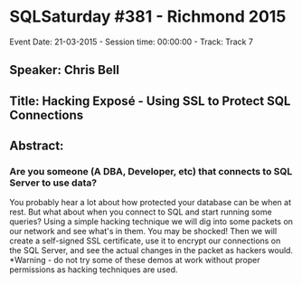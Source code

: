 # SQLSaturday #381 - Richmond 2015
Event Date: 21-03-2015 - Session time: 00:00:00 - Track: Track 7
## Speaker: Chris Bell
## Title: Hacking Exposé - Using SSL to Protect SQL Connections
## Abstract:
### Are you someone (A DBA, Developer, etc) that connects to SQL Server to use data?
You probably hear a lot about how protected your database can be when at rest. But what about when you connect to SQL and start running some queries?
Using a simple hacking technique we will dig into some packets on our network and see what's in them. You may be shocked! Then we will create a self-signed SSL certificate, use it to encrypt our connections on the SQL Server,  and see the actual changes in the packet as hackers would.
*Warning - do not try some of these demos at work without proper permissions as hacking techniques are used. 

